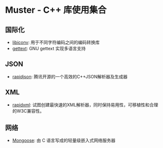 # Muster - C++ 库使用集合

## 国际化

* [libiconv](http://www.gnu.org/software/libiconv/): 用于不同字符编码之间的编码转换库
* [gettext](http://www.gnu.org/software/gettext/): GNU gettext 实现多语言支持

## JSON

* [rapidjson](https://github.com/Tencent/rapidjson): 腾讯开源的一个高效的C++JSON解析器及生成器

## XML

* [rapidxml](http://rapidxml.sourceforge.net/): 试图创建最快速的XML解析器，同时保持易用性，可移植性和合理的W3C兼容性。

## 网络

* [Mongoose](https://github.com/cesanta/mongoose): 由 C 语言写成的轻量级嵌入式网络服务器
